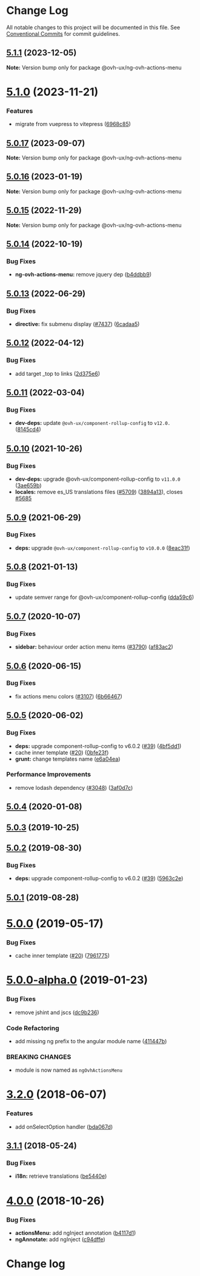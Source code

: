# Change Log

All notable changes to this project will be documented in this file.
See [Conventional Commits](https://conventionalcommits.org) for commit guidelines.

## [5.1.1](https://github.com/ovh/manager/compare/@ovh-ux/ng-ovh-actions-menu@5.1.0...@ovh-ux/ng-ovh-actions-menu@5.1.1) (2023-12-05)

**Note:** Version bump only for package @ovh-ux/ng-ovh-actions-menu





# [5.1.0](https://github.com/ovh/manager/compare/@ovh-ux/ng-ovh-actions-menu@5.0.17...@ovh-ux/ng-ovh-actions-menu@5.1.0) (2023-11-21)


### Features

* migrate from vuepress to vitepress ([6968c85](https://github.com/ovh/manager/commit/6968c85f00e19c41bc240abb37a50e9dacf9c5e5))





## [5.0.17](https://github.com/ovh/manager/compare/@ovh-ux/ng-ovh-actions-menu@5.0.16...@ovh-ux/ng-ovh-actions-menu@5.0.17) (2023-09-07)

**Note:** Version bump only for package @ovh-ux/ng-ovh-actions-menu





## [5.0.16](https://github.com/ovh/manager/compare/@ovh-ux/ng-ovh-actions-menu@5.0.15...@ovh-ux/ng-ovh-actions-menu@5.0.16) (2023-01-19)

**Note:** Version bump only for package @ovh-ux/ng-ovh-actions-menu





## [5.0.15](https://github.com/ovh/manager/compare/@ovh-ux/ng-ovh-actions-menu@5.0.14...@ovh-ux/ng-ovh-actions-menu@5.0.15) (2022-11-29)

**Note:** Version bump only for package @ovh-ux/ng-ovh-actions-menu





## [5.0.14](https://github.com/ovh/manager/compare/@ovh-ux/ng-ovh-actions-menu@5.0.13...@ovh-ux/ng-ovh-actions-menu@5.0.14) (2022-10-19)


### Bug Fixes

* **ng-ovh-actions-menu:** remove jquery dep ([b4ddbb9](https://github.com/ovh/manager/commit/b4ddbb93884aafa7818e7f9b8995124cc85cc2e8))



## [5.0.13](https://github.com/ovh/manager/compare/@ovh-ux/ng-ovh-actions-menu@5.0.12...@ovh-ux/ng-ovh-actions-menu@5.0.13) (2022-06-29)


### Bug Fixes

* **directive:** fix submenu display ([#7437](https://github.com/ovh/manager/issues/7437)) ([6cadaa5](https://github.com/ovh/manager/commit/6cadaa5e00404bd4ac5f311ee280782ba8ca603f))



## [5.0.12](https://github.com/ovh/manager/compare/@ovh-ux/ng-ovh-actions-menu@5.0.11...@ovh-ux/ng-ovh-actions-menu@5.0.12) (2022-04-12)


### Bug Fixes

* add target _top to links ([2d375e6](https://github.com/ovh/manager/commit/2d375e6ac23773f6d4f9780aa3fa8df903692adc))



## [5.0.11](https://github.com/ovh/manager/compare/@ovh-ux/ng-ovh-actions-menu@5.0.10...@ovh-ux/ng-ovh-actions-menu@5.0.11) (2022-03-04)


### Bug Fixes

* **dev-deps:** update `@ovh-ux/component-rollup-config` to `v12.0.` ([8145cd4](https://github.com/ovh/manager/commit/8145cd44a34cec071db4b5267182705625951077))



## [5.0.10](https://github.com/ovh/manager/compare/@ovh-ux/ng-ovh-actions-menu@5.0.9...@ovh-ux/ng-ovh-actions-menu@5.0.10) (2021-10-26)


### Bug Fixes

* **dev-deps:** upgrade @ovh-ux/component-rollup-config to `v11.0.0` ([3ae659b](https://github.com/ovh/manager/commit/3ae659bea59244fd5660375b9dac52055cc374b0))
* **locales:** remove es_US translations files ([#5709](https://github.com/ovh/manager/issues/5709)) ([3894a13](https://github.com/ovh/manager/commit/3894a1388393ea08b51e08bbfda416e7746fc8ca)), closes [#5685](https://github.com/ovh/manager/issues/5685)



## [5.0.9](https://github.com/ovh/manager/compare/@ovh-ux/ng-ovh-actions-menu@5.0.8...@ovh-ux/ng-ovh-actions-menu@5.0.9) (2021-06-29)


### Bug Fixes

* **deps:** upgrade `@ovh-ux/component-rollup-config` to `v10.0.0` ([8eac31f](https://github.com/ovh/manager/commit/8eac31f81e46d1570c131cf55788d6435842ab6d))



## [5.0.8](https://github.com/ovh/manager/compare/@ovh-ux/ng-ovh-actions-menu@5.0.7...@ovh-ux/ng-ovh-actions-menu@5.0.8) (2021-01-13)


### Bug Fixes

* update semver range for @ovh-ux/component-rollup-config ([dda59c6](https://github.com/ovh/manager/commit/dda59c6b71cb4ad9ab98f06a0bf995a7eb45a1d9))



## [5.0.7](https://github.com/ovh/manager/compare/@ovh-ux/ng-ovh-actions-menu@5.0.6...@ovh-ux/ng-ovh-actions-menu@5.0.7) (2020-10-07)


### Bug Fixes

* **sidebar:** behaviour order action menu items ([#3790](https://github.com/ovh/manager/issues/3790)) ([af83ac2](https://github.com/ovh/manager/commit/af83ac2bcf390b789f28295bef2b1e6e7159cd9d))



## [5.0.6](https://github.com/ovh/manager/compare/@ovh-ux/ng-ovh-actions-menu@5.0.5...@ovh-ux/ng-ovh-actions-menu@5.0.6) (2020-06-15)


### Bug Fixes

* fix actions menu colors ([#3107](https://github.com/ovh/manager/issues/3107)) ([6b66467](https://github.com/ovh/manager/commit/6b6646735ad0021d4b28a7df0704e9c507a3ea3f))



## [5.0.5](https://github.com/ovh/manager/compare/@ovh-ux/ng-ovh-actions-menu@5.0.4...@ovh-ux/ng-ovh-actions-menu@5.0.5) (2020-06-02)


### Bug Fixes

* **deps:** upgrade component-rollup-config to v6.0.2 ([#39](https://github.com/ovh/manager/issues/39)) ([4bf5dd1](https://github.com/ovh/manager/commit/4bf5dd12eefe5361d4876e634f8802d4ff617849))
* cache inner template ([#20](https://github.com/ovh/manager/issues/20)) ([0bfe23f](https://github.com/ovh/manager/commit/0bfe23feedfb5bee28bc9dcf6c163b91670e690a))
* **grunt:** change templates name ([e6a04ea](https://github.com/ovh/manager/commit/e6a04ea6b25b756831c1b73446a6fa0505d6ce56))


### Performance Improvements

* remove lodash dependency ([#3048](https://github.com/ovh/manager/issues/3048)) ([3af0d7c](https://github.com/ovh/manager/commit/3af0d7cbd4ffa60092fac52df3c9759866910205))



## [5.0.4](https://github.com/ovh-ux/ng-ovh-actions-menu/compare/v5.0.3...v5.0.4) (2020-01-08)



## [5.0.3](https://github.com/ovh-ux/ng-ovh-actions-menu/compare/v5.0.2...v5.0.3) (2019-10-25)



## [5.0.2](https://github.com/ovh-ux/ng-ovh-actions-menu/compare/v5.0.1...v5.0.2) (2019-08-30)


### Bug Fixes

* **deps:** upgrade component-rollup-config to v6.0.2 ([#39](https://github.com/ovh-ux/ng-ovh-actions-menu/issues/39)) ([5963c2e](https://github.com/ovh-ux/ng-ovh-actions-menu/commit/5963c2e))



## [5.0.1](https://github.com/ovh-ux/ng-ovh-actions-menu/compare/v5.0.0...v5.0.1) (2019-08-28)



# [5.0.0](https://github.com/ovh-ux/ng-ovh-actions-menu/compare/v5.0.0-alpha.0...v5.0.0) (2019-05-17)


### Bug Fixes

* cache inner template ([#20](https://github.com/ovh-ux/ng-ovh-actions-menu/issues/20)) ([7961775](https://github.com/ovh-ux/ng-ovh-actions-menu/commit/7961775))



# [5.0.0-alpha.0](https://github.com/ovh-ux/ng-ovh-actions-menu/compare/v4.0.0...v5.0.0-alpha.0) (2019-01-23)


### Bug Fixes

* remove jshint and jscs ([dc9b236](https://github.com/ovh-ux/ng-ovh-actions-menu/commit/dc9b236))


### Code Refactoring

* add missing ng prefix to the angular module name ([411447b](https://github.com/ovh-ux/ng-ovh-actions-menu/commit/411447b))


### BREAKING CHANGES

* module is now named as `ngOvhActionsMenu`



# [3.2.0](https://github.com/ovh-ux/ng-ovh-actions-menu/compare/v3.1.1...v3.2.0) (2018-06-07)


### Features

* add onSelectOption handler ([bda067d](https://github.com/ovh-ux/ng-ovh-actions-menu/commit/bda067d))



## [3.1.1](https://github.com/ovh-ux/ng-ovh-actions-menu/compare/v3.1.0...v3.1.1) (2018-05-24)


### Bug Fixes

* **i18n:** retrieve translations ([be5440e](https://github.com/ovh-ux/ng-ovh-actions-menu/commit/be5440e))



<a name="4.0.0"></a>
# [4.0.0](https://github.com/ovh-ux/ovh-angular-actions-menu/compare/v3.1.0...v4.0.0) (2018-10-26)


### Bug Fixes

* **actionsMenu:** add ngInject annotation ([b4117d1](https://github.com/ovh-ux/ovh-angular-actions-menu/commit/b4117d1))
* **ngAnnotate:** add ngInject ([c94dffe](https://github.com/ovh-ux/ovh-angular-actions-menu/commit/c94dffe))



# Change log
